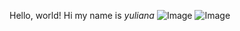Hello, world!
Hi my name is *yuliana*
![Image](https://www.lifesavvy.com/p/uploads/2020/10/269d4e5a.jpg?width=1200)
![Image](https://images.hindustantimes.com/img/2021/10/08/550x309/WhatsApp_Image_2021-10-08_at_5.37.05_PM_1633694844878_1633694863024.jpeg)
